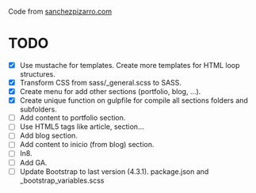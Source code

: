 Code from [sanchezpizarro.com](http://sanchezpizarro.com)

# TODO

- [x] Use mustache for templates. Create more templates for HTML loop structures.
- [x] Transform CSS from sass/_general.scss to SASS.
- [x] Create menu for add other sections (portfolio, blog, ...).
- [x] Create unique function on gulpfile for compile all sections folders and subfolders.
- [ ] Add content to portfolio section.
- [ ] Use HTML5 tags like article, section...
- [ ] Add blog section.
- [ ] Add content to inicio (from blog) section.
- [ ] In8.
- [ ] Add GA.
- [ ] Update Bootstrap to last version (4.3.1). package.json and _bootstrap_variables.scss